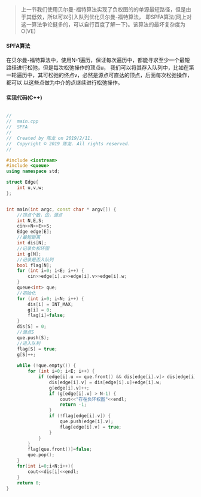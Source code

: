 > 上一节我们使用贝尔曼-福特算法实现了负权图的的单源最短路径，但是由于其低效，所以可以引入队列优化贝尔曼-福特算法，
即SPFA算法(网上对这一算法争论挺多的，可以自行百度了解一下)。该算法的最坏复杂度为 O(VE)


#### SPFA算法

在贝尔曼-福特算法中，使用N-1遍历，保证每次遍历中，都能寻求至少一个最短路径进行松弛，但是每次松弛操作的顶点u，
我们可以将其存入队列中，比如在第一轮遍历中，其可松弛的终点v，必然是源点可直达的顶点，后面每次松弛操作，都可以
以这些点做为中介的点继续进行松弛操作。

#### 实现代码(C++)

```c++

//
//  main.cpp
//  SPFA
//
//  Created by 陈龙 on 2019/2/11.
//  Copyright © 2019 陈龙. All rights reserved.
//

#include <iostream>
#include <queue>
using namespace std;

struct Edge{
    int u,v,w;
};


int main(int argc, const char * argv[]) {
    //顶点个数，边，源点
    int N,E,S;
    cin>>N>>E>>S;
    Edge edge[E];
    //最短距离
    int dis[N];
    //记录负权环图
    int g[N];
    //记录是否入队列
    bool flag[N];
    for (int i=0; i<E; i++) {
        cin>>edge[i].u>>edge[i].v>>edge[i].w;
    }
    queue<int> que;
    //初始化
    for (int i=0; i<N; i++) {
        dis[i] = INT_MAX;
        g[i] = 0;
        flag[i]=false;
    }
    dis[S] = 0;
    //源点S
    que.push(S);
    //进入队列
    flag[S] = true;
    g[S]++;
    
    while (!que.empty()) {
        for (int i=0; i<E; i++) {
            if (edge[i].u == que.front() && dis[edge[i].v]> dis[edge[i].u]+edge[i].w) {
                dis[edge[i].v] = dis[edge[i].u]+edge[i].w;
                g[edge[i].v]++;
                if (g[edge[i].v] > N-1) {
                    cout<<"存在负环权图"<<endl;
                    return -1;
                }
                if (!flag[edge[i].v]) {
                    que.push(edge[i].v);
                    flag[edge[i].v] = true;
                }
            }
        }
        flag[que.front()]=false;
        que.pop();
    }
    for(int i=0;i<N;i++){
        cout<<dis[i]<<endl;
    }
    return 0;
}



```
